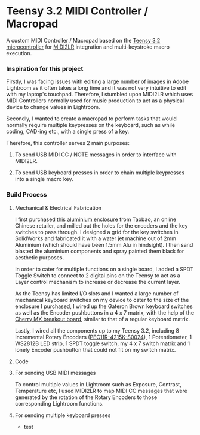 # Teensy 3.2 MIDI Controller / Macropad
A custom MIDI Controller / Macropad based on the [Teensy 3.2 microcontroller](https://www.pjrc.com/store/teensy32.html) for [MIDI2LR](https://github.com/rsjaffe/MIDI2LR/) integration and multi-keystroke macro execution.

### Inspiration for this project

Firstly, I was facing issues with editing a large number of images in Adobe Lightroom as it often takes a long time and it was not very intuitive to edit with my laptop's touchpad. Therefore, I stumbled upon MIDI2LR which uses MIDI Controllers normally used for music production to act as a physical device to change values in Lightroom.

Secondly, I wanted to create a macropad to perform tasks that would normally require multiple keypresses on the keyboard, such as while coding, CAD-ing etc., with a single press of a key.


Therefore, this controller serves 2 main purposes:
1. To send USB MIDI CC / NOTE messages in order to interface with MIDI2LR.
  
2. To send USB keyboard presses in order to chain multiple keypresses into a single macro key.

### Build Process
1. Mechanical & Electrical Fabrication
   
    I first purchased [this aluminium enclosure](https://item.taobao.com/item.htm?id=542717489532&_u=t2dmg8j26111) from Taobao, an online Chinese retailer, and milled out the holes for the encoders and the key switches to pass through. I designed a grid for the key switches in SolidWorks and fabricated it with a water jet machine out of 2mm Aluminium (which should have been 1.5mm Alu in hindsight). I then sand blasted the aluminium components and spray painted them black for aesthetic purposes.

   In order to cater for multiple functions on a single board, I added a SPDT Toggle Switch to connect to 2 digital pins on the Teensy to act as a Layer control mechanism to increase or decrease the current layer.

   As the Teensy has limited I/O slots and I wanted a large number of mechanical keyboard switches on my device to cater to the size of the enclosure I purchased, I wired up the Gateron Brown keyboard switches as well as the Encoder pushbuttons in a 4 x 7 matrix, with the help of the [Cherry MX breakout board](https://learn.sparkfun.com/tutorials/cherry-mx-switch-breakout-hookup-guide), similar to that of a regular keyboard matrix.

   Lastly, I wired all the components up to my Teensy 3.2, including 8 Incremental Rotary Encoders ([PEC11R-4215K-S0024](http://sg.element14.com/webapp/wcs/stores/servlet/ProductDisplay?catalogId=10001&langId=65&urlRequestType=Base&partNumber=2663524&storeId=10191)), 1 Potentiometer, 1 WS2812B LED strip, 1 SPDT toggle switch, my 4 x 7 switch matrix and 1 lonely Encoder pushbutton that could not fit on my switch matrix.
   
2. Code
   
3. For sending USB MIDI messages
   
   To control multiple values in Lightroom such as Exposure, Contrast, Temperature etc, I used MIDI2LR to map MIDI CC messages that were generated by the rotation of the Rotary Encoders to those corresponding Lightroom functions.
  
4. For sending multiple keyboard presses
   - test